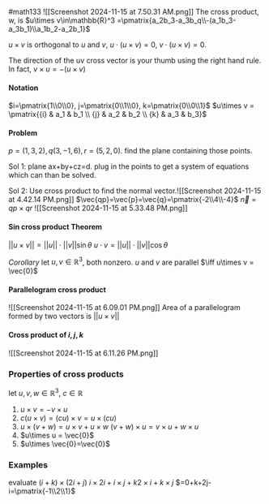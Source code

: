 #math133 
![[Screenshot 2024-11-15 at 7.50.31 AM.png]]
The cross product, w, is $u\times v\in\mathbb{R}^3 =\pmatrix{a_2b_3-a_3b_q\\-(a_1b_3-a_3b_1)\\a_1b_2-a_2b_1}$

$u\times v$ is orthogonal to $u$ and $v$, $u\cdot (u\times v)=0$, $v\cdot (u\times v)=0$. 

The direction of the uv cross vector is your thumb using the right hand rule.
In fact, $v\times u = -(u\times v)$

#### Notation
$i=\pmatrix{1\\0\\0}, j=\pmatrix{0\\1\\0}, k=\pmatrix{0\\0\\1}$
$u\times v = \pmatrix{{i} & a_1 & b_1 \\ {j} & a_2 & b_2 \\ {k} & a_3 & b_3}$

#### Problem
$p=(1,3,2), q(3,-1,6), r=(5,2,0)$. find the plane containing those points.

Sol 1: plane ax+by+cz=d. plug in the points to get a system of equations which can than be solved.


Sol 2: Use cross product to find the normal vector.![[Screenshot 2024-11-15 at 4.42.14 PM.png]]
$\vec{qp}=\vec{p}=\vec{q}=\pmatrix{-2\\4\\-4}$
$\vec{n}=qp\times qr$
![[Screenshot 2024-11-15 at 5.33.48 PM.png]]

#### Sin cross product Theorem
$||u\times v||=||u||\cdot ||v|| \sin{\theta}$
$u\cdot v = ||u||\cdot ||v|| \cos{\theta}$

*Corollary*
let $u, v \in \mathbb{R}^3$, both nonzero. $u$ and $v$ are parallel $\iff u\times v = \vec{0}$

#### Parallelogram cross product
![[Screenshot 2024-11-15 at 6.09.01 PM.png]]
Area of a parallelogram formed by two vectors is $||u\times v||$

#### Cross product of $i,j,k$
![[Screenshot 2024-11-15 at 6.11.26 PM.png]]
### Properties of cross products
let $u,v,w\in \mathbb{R}^3$, $c\in \mathbb{R}$
1. $u\times v = -v\times u$
2. $c(u\times v)=(cu)\times v=u\times (cu)$
3. $u\times(v+w)=u\times v + u\times w$
	$(v+w)\times u = v\times u + w \times u$
4. $u\times u = \vec{0}$
5. $u\times \vec{0}=\vec{0}$

### Examples
evaluate $(i+k)\times (2i+j)$
$i\times 2i+i\times j+k2\times i+k\times j$
$=0+k+2j-i=\pmatrix{-1\\2\\1}$
